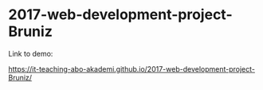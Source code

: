 # 2017-web-development-project-Bruniz

Link to demo:

https://it-teaching-abo-akademi.github.io/2017-web-development-project-Bruniz/
